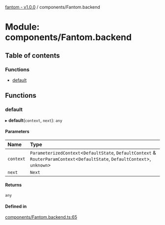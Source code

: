 [fantom - v1.0.0](../README.md) / components/Fantom.backend

# Module: components/Fantom.backend

## Table of contents

### Functions

- [default](components_Fantom_backend.md#default)

## Functions

### default

▸ **default**(`context`, `next`): `any`

#### Parameters

| Name | Type |
| :------ | :------ |
| `context` | `ParameterizedContext`\<`DefaultState`, `DefaultContext` & `RouterParamContext`\<`DefaultState`, `DefaultContext`\>, `unknown`\> |
| `next` | `Next` |

#### Returns

`any`

#### Defined in

[components/Fantom.backend.ts:65](https://github.com/ispyhumanfly/fantom/blob/579db0bfe70463ab669b28f1fa6e442784277dd6/components/Fantom.backend.ts#L65)
